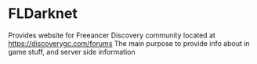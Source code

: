 # FLDarknet
Provides website for Freeancer Discovery community located at https://discoverygc.com/forums
The main purpose to provide info about in game stuff, and server side information
